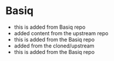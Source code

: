 # Basiq
- this is added from Basiq repo
- added content from the upstream repo
- this is added from the Basiq repo
- added from the cloned/upstream
- this is added from the Basiq repo

